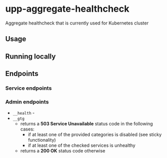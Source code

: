 # upp-aggregate-healthcheck
Aggregate healthcheck that is currently used for Kubernetes cluster

## Usage

## Running locally

## Endpoints

### Service endpoints

### Admin endpoints
 * `__health` -
 * `__gtg` 
    - returns a __503 Service Unavailable__ status code in the following cases:
       - if at least one of the provided categories is disabled (see sticky functionality)
       - if at least one of the checked services is unhealthy
    - returns a __200 OK__ status code otherwise
